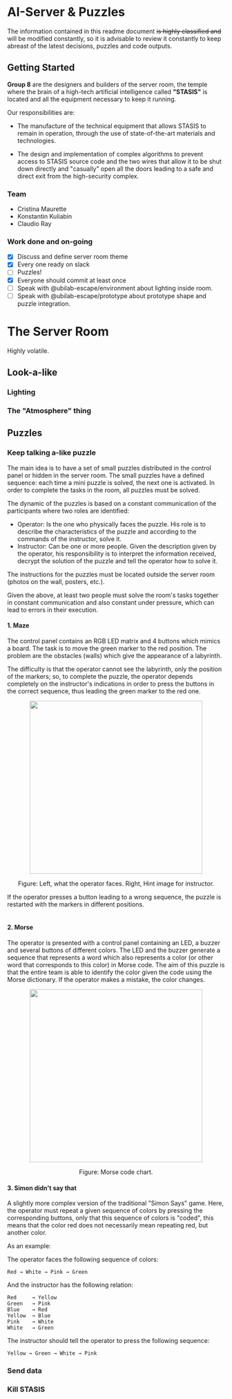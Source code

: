 # AI-Server &amp; Puzzles

The information contained in this readme document ~~is highly classified and~~ will be modified constantly, so it is advisable to review it constantly to keep abreast of the latest decisions, puzzles and code outputs.

## Getting Started
**Group 8** are the designers and builders of the server room, the temple where the brain of a high-tech artificial intelligence called **"STASIS"** is located and all the equipment necessary to keep it running.

Our responsibilities are: 

* The manufacture of the technical equipment that allows STASIS to remain in operation, through the use of state-of-the-art materials and technologies.

* The design and implementation of complex algorithms to prevent access to STASIS source code and the two wires that allow it to be shut down directly and "casually" open all the doors leading to a safe and direct exit from the high-security complex.

### Team
* Cristina Maurette
* Konstantin Kuliabin
* Claudio Ray 

### Work done and on-going
- [x] Discuss and define server room theme
- [x] Every one ready on slack
- [ ] Puzzles! 
- [x] Everyone should commit at least once
- [ ] Speak with @ubilab-escape/environment about lighting inside room.
- [ ] Speak with @ubilab-escape/prototype about prototype shape and puzzle integration.

# The Server Room
Highly volatile.

## Look-a-like
### Lighting
### The "Atmosphere" thing

## Puzzles
### Keep talking a-like puzzle
The main idea is to have a set of small puzzles distributed in the control panel or hidden in the server room. The small puzzles have a defined sequence: each time a mini puzzle is solved, the next one is activated. In order to complete the tasks in the room, all puzzles must be solved.

The dynamic of the puzzles is based on a constant communication of the participants where two roles are identified:

* Operator: Is the one who physically faces the puzzle. His role is to describe the characteristics of the puzzle and according to the commands of the instructor, solve it. 
* Instructor: Can be one or more people. Given the description given by the operator, his responsibility is to interpret the information received, decrypt the solution of the puzzle and tell the operator how to solve it.

The instructions for the puzzles must be located outside the server room (photos on the wall, posters, etc.). 

Given the above, at least two people must solve the room's tasks together in constant communication and also constant under pressure, which can lead to errors in their execution. 


#### 1. Maze
The control panel contains an RGB LED matrix and 4 buttons which mimics a board. The task is to move the green marker to the red position. The problem are the obstacles (walls) which give the appearance of a labyrinth. 

The difficulty is that the operator cannot see the labyrinth, only the position of the markers; so, to complete the puzzle, the operator depends completely on the instructor's indications in order to press the buttons in the correct sequence, thus leading the green marker to the red one.

<p align="center">
  <img src="https://i.ibb.co/L06nvSF/maze.png" width="400" />
 
</p>
<p align="center">
Figure: Left, what the operator faces. Right, Hint image for instructor.
</p> 
If the operator presses a button leading to a wrong sequence, the puzzle is restarted with the markers in different positions.<br/>
<br/>


#### 2. Morse
The operator is presented with a control panel containing an LED, a buzzer and several buttons of different colors. The LED and the buzzer generate a sequence that represents a word which also represents a color (or other word that corresponds to this color) in Morse code. The aim of this puzzle is that the entire team is able to identify the color given the code using the Morse dictionary. If the operator makes a mistake, the color changes.

<p align="center">
<img src="https://upload.wikimedia.org/wikipedia/commons/thumb/b/b5/International_Morse_Code.svg/800px-International_Morse_Code.svg.png" width="400">
</p> 
<p align="center">
Figure: Morse code chart.
</p> 


#### 3. Simon didn't say that
A slightly more complex version of the traditional "Simon Says" game. Here, the operator must repeat a given sequence of colors by pressing the corresponding buttons, only that this sequence of colors is "coded", this means that the color red does not necessarily mean repeating red, but another color. 

As an example:  

The operator faces the following sequence of colors: 
```
Red → White → Pink → Green    
```
And the instructor has the following relation:  
```
Red     → Yellow 
Green   → Pink 
Blue    → Red 
Yellow  → Blue 
Pink    → White 
White   → Green 
```
The instructor should tell the operator to press the following sequence:  
```
Yellow → Green → White → Pink
```
### Send data



### Kill STASIS

 